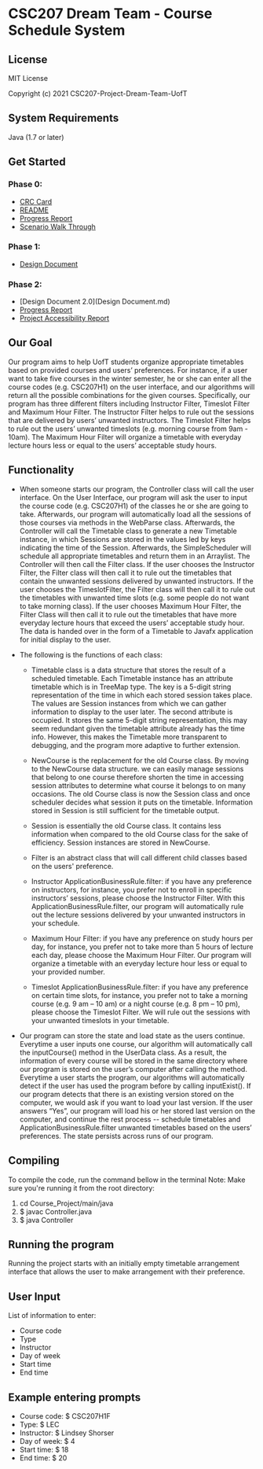 # CSC207 Dream Team - Course Schedule System

## License
MIT License

Copyright (c) 2021 CSC207-Project-Dream-Team-UofT

## System Requirements
Java (1.7 or later)

## Get Started

### Phase 0:
- [CRC Card](../Phase%200/CRC%20Card)
- [README](../Phase%200/README.md)
- [Progress Report](../Phase%200/Report%20Files%20(.md)/Progress_Report.md)
- [Scenario Walk Through](../Phase%200/Report%20Files%20(.md)/Scenario_Walk_Through.md)
### Phase 1:
- [Design Document](../Phase%201/Design%20Document.md)
### Phase 2:
- [Design Document 2.0](Design Document.md)
- [Progress Report](Progress%20Report.md)
- [Project Accessibility Report](Project%20Accessibility%20Report.md)


## Our Goal
Our program aims to help UofT students organize appropriate timetables based on provided
courses and users’ preferences. For instance, if a user want to take five courses in the winter semester, he or she can
enter all the course codes (e.g. CSC207H1) on the user interface, and our algorithms will return all the possible
combinations for the given courses. Specifically, our program has three different filters including Instructor Filter,
Timeslot Filter and Maximum Hour Filter. The Instructor Filter helps to rule out the sessions that are delivered by
users’ unwanted instructors. The Timeslot Filter helps to rule out the users’ unwanted timeslots (e.g. morning course
from 9am - 10am). The Maximum Hour Filter will organize a timetable with everyday lecture hours less or equal to the
users’ acceptable study hours.

## Functionality
- When someone starts our program, the Controller class will call the user interface. On the User Interface, our program
  will ask the user to input the course code (e.g. CSC207H1) of the classes he or she are going to take. Afterwards,
  our program will automatically load all the sessions of those courses via methods in the WebParse class. Afterwards,
  the Controller will call the Timetable class to generate a new Timetable instance, in which Sessions are stored in the
  values led by keys indicating the time of the Session. Afterwards, the SimpleScheduler will schedule all appropriate
  timetables and return them in an Arraylist. The Controller will then call the Filter class. If the user chooses the
  Instructor Filter, the Filter class will then call it to rule out the timetables that contain the unwanted sessions
  delivered by unwanted instructors. If the user chooses the TimeslotFilter, the Filter class will then call it to rule
  out the timetables with unwanted time slots (e.g. some people do not want to take morning class). If the user chooses
  Maximum Hour Filter, the Filter Class will then call it to rule out the timetables that have more everyday lecture
  hours that exceed the users’ acceptable study hour. The data is handed over in the form of a Timetable to Javafx
  application for initial display to the user.


- The following is the functions of each class:
    - Timetable class is a data structure that stores the result of a scheduled timetable. Each Timetable instance has
      an attribute timetable which is in TreeMap type. The key is a 5-digit string representation of the time in which each
      stored session takes place. The values are Session instances from which we can gather information to display to the
      user later. The second attribute is occupied. It stores the same 5-digit string representation, this may seem
      redundant given the timetable attribute already has the time info. However, this makes the Timetable more transparent
      to debugging, and the program more adaptive to further extension.

    - NewCourse is the replacement for the old Course class. By moving to the NewCourse data structure. we can easily
      manage sessions that belong to one course therefore shorten the time in accessing session attributes to determine
      what course it belongs to on many occasions. The old Course class is now the Session class and once scheduler
      decides what session it puts on the timetable. Information stored in Session is still sufficient for the timetable
      output.
    - Session is essentially the old Course class. It contains less information when compared to the old Course class for
      the sake of efficiency. Session instances are stored in NewCourse.
    - Filter is an abstract class that will call different child classes based on the users' preference.
    - Instructor ApplicationBusinessRule.filter: if you have any preference on instructors, for instance, you prefer not to enroll in specific
      instructors’ sessions, please choose the Instructor Filter. With this ApplicationBusinessRule.filter, our program will automatically rule out
      the lecture sessions delivered by your unwanted instructors in your schedule.
    - Maximum Hour Filter: if you have any preference on study hours per day, for instance, you prefer not to take more
      than 5 hours of lecture each day, please choose the Maximum Hour Filter. Our program will organize a timetable with an
      everyday lecture hour less or equal to your provided number.
    - Timeslot ApplicationBusinessRule.filter: if you have any preference on certain time slots, for instance, you prefer not to take a morning
      course (e.g. 9 am – 10 am) or a night course (e.g. 8 pm – 10 pm), please choose the Timeslot Filter. We will rule out
      the sessions with your unwanted timeslots in your timetable.


- Our program can store the state and load state as the users continue. Everytime a user inputs one course, our
  algorithm will automatically call the inputCourse() method in the UserData class. As a result, the information of
  every course will be stored in the same directory where our program is stored on the user’s computer after calling
  the method. Everytime a user starts the program, our algorithms will automatically detect if the user has used the
  program before by calling inputExist(). If our program detects that there is an existing version stored on the computer,
  we would ask if you want to load your last version. If the user answers “Yes”, our program will load his or her stored
  last version on the computer, and continue the rest process -- schedule timetables and ApplicationBusinessRule.filter unwanted timetables based
  on the users’ preferences. The state persists across runs of our program.



## Compiling
To compile the code, run the command bellow in the terminal
Note: Make sure you're running it from the root directory:

1. cd Course_Project/main/java
2. $ javac Controller.java
3. $ java Controller



## Running the program
Running the project starts with an initially empty timetable arrangement interface that allows the user to make
arrangement with their preference.


## User Input
List of information to enter:
* Course code
* Type
* Instructor
* Day of week
* Start time
* End time


## Example entering prompts
* Course code:  $ CSC207H1F
* Type: $ LEC
* Instructor: $ Lindsey Shorser
* Day of week: $ 4
* Start time: $ 18
* End time: $ 20



